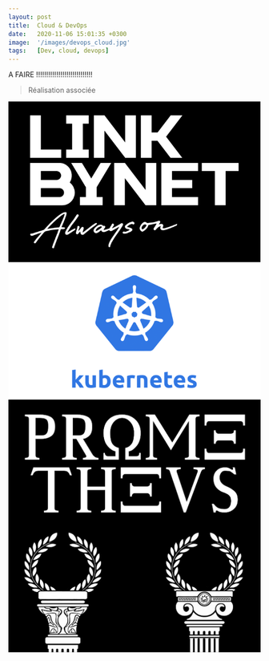```yaml
---
layout: post
title:  Cloud & DevOps  
date:   2020-11-06 15:01:35 +0300
image:  '/images/devops_cloud.jpg'
tags:   [Dev, cloud, devops]
---
```

A FAIRE !!!!!!!!!!!!!!!!!!!!!!!!!!!!


> Réalisation associée

<div class="gallery-box">
  <div class="gallery">
    <a href="https://eugenemazamda-cloud.com/projects/ccoe-lbn" target="_blank"><img src="/images/lbn.png" alt="Project"></a>
    <a href="https://eugenemazamda-cloud.com/projects/lbnpuzzle" target="_blank"><img src="/images/kubernetes.png" alt="Project"></a>
    <a href="https://eugenemazamda-cloud.com/projects/prometheus" target="_blank"><img src="/images/prometheus.png" alt="Project"></a>
  </div>
</div>